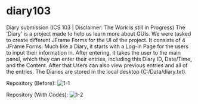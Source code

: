 # diary103
Diary submission (ICS 103 | Disclaimer: The Work is still in Progress)
The 'Diary' is a project made to help us learn more about GUIs. We were tasked to create different JFrame Forms for the UI of the project.
It consists of 4 JFrame Forms. Much like a Diary, it starts with a Log-in Page for the users to input their information in.
After entering, it takes the user to the main panel, which they can enter their entries, including this Diary ID, Date/Time, and the Content.
After that Users can also view previous entries and all of the entries.
The Diaries are stored in the local desktop (C:/Data/diary.txt).

Repository (Before):
![1-1](https://github.com/user-attachments/assets/365ec099-8a3d-49f5-beb4-1e720b4890ec)

Repository (With Codes):
![1-2](https://github.com/user-attachments/assets/66f21f0f-1f18-4224-a904-c7716a058dfa)

